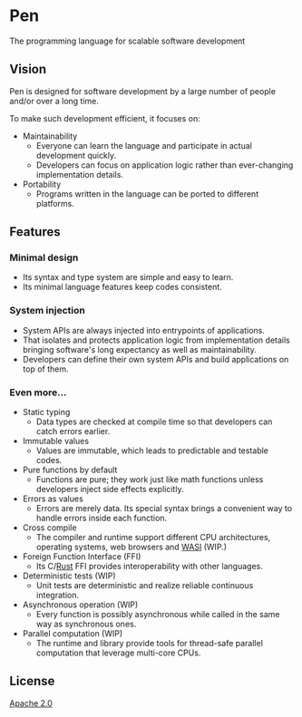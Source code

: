 # Pen

The programming language for scalable software development

## Vision

Pen is designed for software development by a large number of people and/or over a long time.

To make such development efficient, it focuses on:

- Maintainability
  - Everyone can learn the language and participate in actual development quickly.
  - Developers can focus on application logic rather than ever-changing implementation details.
- Portability
  - Programs written in the language can be ported to different platforms.

## Features

### Minimal design

- Its syntax and type system are simple and easy to learn.
- Its minimal language features keep codes consistent.

### System injection

- System APIs are always injected into entrypoints of applications.
- That isolates and protects application logic from implementation details bringing software's long expectancy as well as maintainability.
- Developers can define their own system APIs and build applications on top of them.

### Even more...

- Static typing
  - Data types are checked at compile time so that developers can catch errors earlier.
- Immutable values
  - Values are immutable, which leads to predictable and testable codes.
- Pure functions by default
  - Functions are pure; they work just like math functions unless developers inject side effects explicitly.
- Errors as values
  - Errors are merely data. Its special syntax brings a convenient way to handle errors inside each function.
- Cross compile
  - The compiler and runtime support different CPU architectures, operating systems, web browsers and [WASI](https://wasi.dev/) (WIP.)
- Foreign Function Interface (FFI)
  - Its C/[Rust](https://www.rust-lang.org/) FFI provides interoperability with other languages.
- Deterministic tests (WIP)
  - Unit tests are deterministic and realize reliable continuous integration.
- Asynchronous operation (WIP)
  - Every function is possibly asynchronous while called in the same way as synchronous ones.
- Parallel computation (WIP)
  - The runtime and library provide tools for thread-safe parallel computation that leverage multi-core CPUs.

## License

[Apache 2.0](https://github.com/pen-lang/pen/blob/main/LICENSE)
